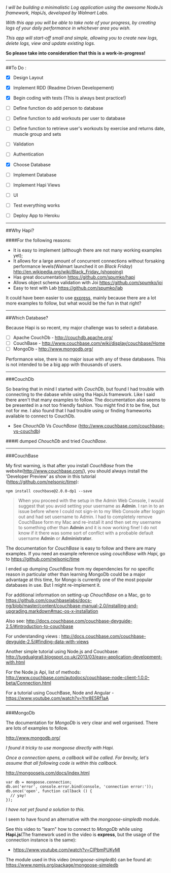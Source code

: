 *I will be building a minimalistic Log application using the awesome NodeJs framework,
HapiJs, developed by Walmart Labs.*

*With this app you will be able to take note of your progress,
by creating logs of your daily performance in whichever area you wish.*

*This app will start-off small and simple, allowing you to create new logs,
delete logs, view and update existing logs.*

**So please take into consideration that this is a work-in-progress!**

---

##To Do :

- [x] Design Layout
- [x] Implement RDD (Readme Driven Developement)
- [x] Begin coding with tests (This is always best practice!)
- [ ] Define function do add person to database
- [ ] Define function to add workouts per user to database
- [ ] Define function to retrieve user's workouts by exercise and returns date, muscle group and sets
- [ ] Validation
- [ ] Authentication
- [x] Choose Database
- [ ] Implement Database
- [ ] Implement Hapi Views
- [ ] UI
- [ ] Test everything works
- [ ] Deploy App to Heroku


---

##Why Hapi?

####For the following reasons:
* It is easy to implement (although there are not many working examples yet);
* It allows for a large amount of concurrent connections without forsaking performance levels(Walmart launched it on *Black Friday*) http://en.wikipedia.org/wiki/Black_Friday_(shopping)
* Has great documentation https://github.com/spumko/hapi
* Allows object schema validation with Joi https://github.com/spumko/joi
* Easy to test with Lab https://github.com/spumko/lab

It could have been easier to use [express](http://expressjs.com/), mainly because there are a lot more examples to follow, but what would be the fun in that right?

---

##Which Database?

Because Hapi is so recent, my major challenge was to select a database.

- [ ] Apache CouchDb - http://couchdb.apache.org/
- [ ] CouchBase - http://www.couchbase.com/wiki/display/couchbase/Home
- [ ] MongoDb - http://www.mongodb.org/

Performance wise, there is no major issue with any of these databases. This is not intended to be a big app with thousands of users.

---

###CouchDb

So bearing that in mind I started with *CouchDb*, but found I had trouble with connecting to the dabase while using tha HapiJs framework. Like I said there aren't that many examples to follow.
The documentation also seems to be presented in a not too friendly fashion. You might find it to be fine, but not for me.
I also found that I had trouble using or finding frameworks available to connect to CouchDb.

* See *ChouchDb* Vs *CouchBase* (http://www.couchbase.com/couchbase-vs-couchdb)

####I dumped *ChouchDb* and tried *CouchBase*.

---

###CouchBase

My first warning, is that after you install *CouchBase* from the website(http://www.couchbase.com/), you should always install the 'Developer Preview' as show in this tutorial (https://github.com/nelsonic/time):

```
npm install couchbase@2.0.0-dp1 --save
```
>When you proceed with the setup in the Admin Web Console, I would suggest that you avoid setting your username as **Admin**. I ran in to an issue before where I could not sign-in to my Web Console after loggin out and had set username to Admin. I had to completely remove CouchBase form my Mac and re-install it and then set my username to something other than **Admin** and it is now working fine! I do not know if it there was some sort of conflict with a probable default username **Admin** or **Administrator**.

The documentation for *CouchBase* is easy to follow and there are many examples.
If you need an example reference using *couchBase* with *Hapi*, go to https://github.com/nelsonic/time

I ended up dumping *CouchBase* from my dependencies for no specific reason in particular other than learning MongoDb could be a major advantage at this time, for Mongo is currently one of the most popular databases in use.
But I might re-implement it.

For additional information on setting-up *ChouchBase* on a Mac, go to https://github.com/couchbaselabs/docs-ng/blob/master/content/couchbase-manual-2.0/installing-and-upgrading.markdown#mac-os-x-installation

Also see: http://docs.couchbase.com/couchbase-devguide-2.5/#introduction-to-couchbase

For understanding views : http://docs.couchbase.com/couchbase-devguide-2.5/#finding-data-with-views

Another simple tutorial using Node.js and Couchbase: http://tugdualgrall.blogspot.co.uk/2013/03/easy-application-development-with.html

For the Node.js Api, list of methods: http://www.couchbase.com/autodocs/couchbase-node-client-1.0.0-beta/Connection.html

For a tutorial using CouchBase, Node and Angular - https://www.youtube.com/watch?v=Ynr8E5Rf1aA

---

###MongoDb

The documentation for *MongoDb* is very clear and well organised.
There are lots of examples to follow.

http://www.mongodb.org/

*I found it tricky to use mongoose directly with Hapi.*

*Once a connection opens, a callback will be called. For brevity, let's assume that all following code is within this callback.*

http://mongoosejs.com/docs/index.html
```
var db = mongoose.connection;
db.on('error', console.error.bind(console, 'connection error:'));
db.once('open', function callback () {
  // yay!
});
```
*I have not yet found a solution to this.*

I seem to have found an alternative with the *mongoose-simpledb* module.

See this video to "learn" how to connect to *MongoDb* while using **Hapi.js**(The framework used in the video is **express**, but the usage of the connection instance is the same):
* https://www.youtube.com/watch?v=CIPbmPUKyMI

The module used in this video (*mongoose-simpledb*) can be found at: https://www.npmjs.org/package/mongoose-simpledb
